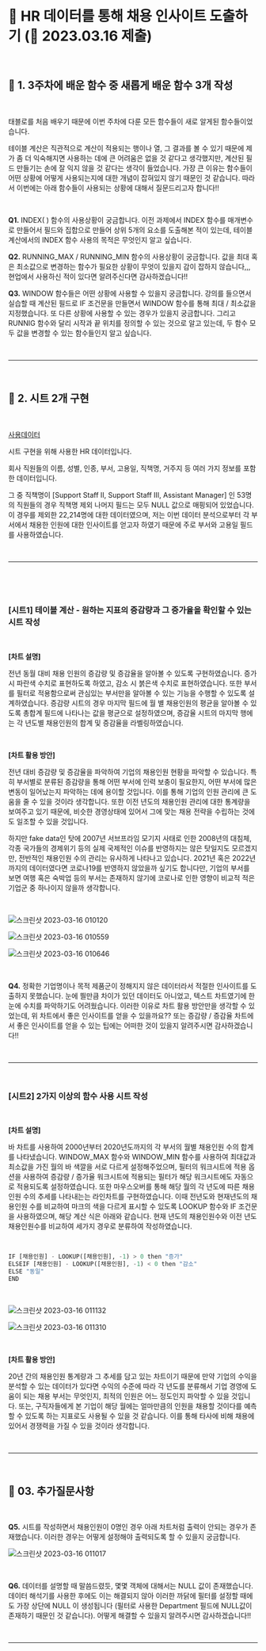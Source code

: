 # 👥 HR 데이터를 통해 채용 인사이트 도출하기 (📆 2023.03.16 제출)  

<br>  

## 👥 1. 3주차에 배운 함수 중 새롭게 배운 함수 3개 작성  

<br>  


태블로를 처음 배우기 때문에 이번 주차에 다룬 모든 함수들이 새로 알게된 함수들이었습니다.  



테이블 계산은 직관적으로 계산이 적용되는 행이나 열, 그 결과를 볼 수 있기 때문에 제가 좀 더 익숙해지면 사용하는 데에 큰 어려움은 없을 것 같다고 생각했지만, 계산된 필드 만들기는 손에 잘 익지 않을 것 같다는 생각이 들었습니다. 가장 큰 이유는 함수들이 어떤 상황에 어떻게 사용되는지에 대한 개념이 잡혀있지 않기 때문인 것 같습니다. 따라서 이번에는 아래 함수들이 사용되는 상황에 대해서 질문드리고자 합니다!!  

<br>  




<b>Q1.</b> INDEX( ) 함수의 사용상황이 궁금합니다. 이전 과제에서 INDEX 함수를 매개변수로 만들어서 필드와 집합으로 만들어 상위 5개의 요소를 도출해본 적이 있는데, 테이블 계산에서의 INDEX 함수 사용의 목적은 무엇인지 알고 싶습니다.  



<b>Q2.</b> RUNNING_MAX / RUNNING_MIN 함수의 사용상황이 궁금합니다. 값을 최대 혹은 최소값으로 변경하는 함수가 필요한 상황이 무엇이 있을지 감이 잡하지 않습니다,,, 현업에서 사용하신 적이 있다면 알려주신다면 감사하겠습니다!!  



<b>Q3.</b> WINDOW 함수들은 어떤 상황에 사용할 수 있을지 궁금합니다. 강의를 들으면서 실습할 때 계산된 필드로 IF 조건문을 만들면서 WINDOW 함수를 통해 최대 / 최소값을 지정했습니다. 또 다른 상황에 사용할 수 있는 경우가 있을지 궁금합니다. 그리고 RUNNIG 함수와 달리 시작과 끝 위치를 정의할 수 있는 것으로 알고 있는데, 두 함수 모두 값을 변경할 수 있는 함수들인지 알고 싶습니다.  


<br>  

***  

<br>  

## 👥 2. 시트 2개 구현  

<br>  


[사용데이터](https://data.world/markbradbourne/rwfd-real-world-fake-data/workspace/file?filename=Human+Resources.csv)  

시트 구현을 위해 사용한 HR 데이터입니다.  






회사 직원들의 이름, 성별, 인종, 부서, 고용일, 직책명, 거주지 등 여러 가지 정보를 포함한 데이터입니다.  



그 중 직책명이 [Support Staff Ⅱ, Support Staff Ⅲ, Assistant Manager] 인 53명의 직원들의 경우 직책명 제외 나머지 필드는 모두 NULL 값으로 매핑되어 있었습니다. 이 경우를 제외한 22,214명에 대한 데이터였으며, 저는 이번 데이터 분석으로부터 각 부서에서 채용한 인원에 대한 인사이트를 얻고자 하였기 때문에 주로 부서와 고용일 필드를 사용하였습니다.  

<br>  

***  

<br>  

﻿
### [시트1] 테이블 계산 - 원하는 지표의 증감량과 그 증가율을 확인할 수 있는 시트 작성  

<br>  



<b>[차트 설명]</b>  

전년 동월 대비 채용 인원의 증감량 및 증감율을 알아볼 수 있도록 구현하였습니다. 증가 시 파란색 수치로 표현하도록 하였고, 감소 시 붉은색 수치로 표현하였습니다. 또한 부서를 필터로 적용함으로써 관심있는 부서만을 알아볼 수 있는 기능을 수행할 수 있도록 설계하였습니다. 증감량 시트의 경우 마지막 필드에 월 별 채용인원의 평균을 알아볼 수 있도록 총합계 필드에 나타나는 값을 평균으로 설정하였으며, 증감율 시트의 마지막 행에는 각 년도별 채용인원의 합계 및 증감율을 라벨링하였습니다.    

<br>  



<b>[차트 활용 방안]</b>  
  
전년 대비 증감량 및 증감율을 파악하여 기업의 채용인원 현황을 파악할 수 있습니다. 특히 부서별로 분류된 증감량을 통해 어떤 부서에 인력 보충이 필요한지, 어떤 부서에 많은 변동이 일어났는지 파악하는 데에 용이할 것입니다. 이를 통해 기업의 인원 관리에 큰 도움을 줄 수 있을 것이라 생각합니다. 또한 이전 년도의 채용인원 관리에 대한 통계량을 보여주고 있기 때문에, 비슷한 경영상태에 있어서 그에 맞는 채용 전략을 수립하는 것에도 일조할 수 있을 것입니다.  



하지만 fake data인 탓에 2007년 서브프라임 모기지 사태로 인한 2008년의 대침체, 각종 국가들의 경제위기 등의 실제 국제적인 이슈를 반영하지는 않은 탓일지도 모르겠지만, 전반적인 채용인원 수의 관리는 유사하게 나타나고 있습니다. 2021년 혹은 2022년까지의 데이터였다면 코로나19를 반영하지 않았을까 싶기도 합니다만, 기업의 부서를 보면 여행 혹은 숙박업 등의 부서는 존재하지 않기에 코로나로 인한 영향이 비교적 적은 기업군 중 하나이지 않을까 생각합니다.  

<br>  

![스크린샷 2023-03-16 010120](https://user-images.githubusercontent.com/65170165/225640215-a8dc3f9c-a3f9-4174-84aa-ca5e6895dd3f.png)  
  


![스크린샷 2023-03-16 010559](https://user-images.githubusercontent.com/65170165/225640337-d3d3cff1-4509-432e-b74e-ae81f23fb1a4.png)  


![스크린샷 2023-03-16 010646](https://user-images.githubusercontent.com/65170165/225640450-c04c3327-fd77-4d54-8681-ecd4670e94d9.png)  

<br>  

<b>Q4.</b> 정확한 기업명이나 목적 제품군이 정해지지 않은 데이터라서 적절한 인사이트를 도출하지 못했습니다. 눈에 띌만큼 차이가 있던 데이터도 아니었고, 텍스트 차트였기에 한눈에 수치를 파악하기도 어려웠습니다. 이러한 이유로 차트 활용 방안만을 생각할 수 있었는데, 위 차트에서 좋은 인사이트를 얻을 수 있을까요?? 또는 증감량 / 증감율 차트에서 좋은 인사이트를 얻을 수 있는 팁에는 어떠한 것이 있을지 알려주시면 감사하겠습니다!!  
 
<br>  

***  

<br>  

### [시트2] 2가지 이상의 함수 사용 시트 작성  

<br>  

<b>[차트 설명]</b>  
  
바 차트를 사용하여 2000년부터 2020년도까지의 각 부서의 월별 채용인원 수의 합계를 나타냈습니다. WINDOW_MAX 함수와 WINDOW_MIN 함수를 사용하여 최대값과 최소값을 가진 월의 바 색깔을 서로 다르게 설정해주었으며, 필터의 워크시트에 적용 옵션을 사용하여 증감량 / 증가율 워크시트에 적용되는 필터가 해당 워크시트에도 자동으로 적용되도록 설정하였습니다. 또한 마우스오버를 통해 해당 월의 각 년도에 따른 채용인원 수의 추세를 나타내는는 라인차트를 구현하였습니다. 이때 전년도와 현재년도의 채용인원 수를 비교하여 마크의 색을 다르게 표시할 수 있도록 LOOKUP 함수와 IF 조건문을 사용하였으며, 해당 계산 식은 아래와 같습니다. 현재 년도의 채용인원수와 이전 년도 채용인원수를 비교하여 세가지 경우로 분류하여 작성하였습니다.  

<br>  

```py
IF [채용인원] - LOOKUP([채용인원], -1) > 0 then "증가"
ELSEIF [채용인원] - LOOKUP([채용인원], -1) < 0 then "감소"
ELSE "동일"
END  
```  

<br>  

![스크린샷 2023-03-16 011132](https://user-images.githubusercontent.com/65170165/225640923-dd7d82ec-5a48-41b5-9247-14ef481fe940.png)  


![스크린샷 2023-03-16 011310](https://user-images.githubusercontent.com/65170165/225641062-aa00b1de-18fc-4783-8a99-961f5c4a2941.png)  

<br>  

<b>[차트 활용 방안]</b>  
  
20년 간의 채용인원 통계량과 그 추세를 담고 있는 차트이기 때문에 만약 기업의 수익을 분석할 수 있는 데이터가 있다면 수익의 수준에 따라 각 년도를 분류해서 기업 경영에 도움이 되는 채용 부서는 무엇인지, 최적의 인원은 어느 정도인지 파악할 수 있을 것입니다. 또는, 구직자들에게 본 기업이 해당 월에는 얼마만큼의 인원을 채용할 것이다를 예측할 수 있도록 하는 지표로도 사용될 수 있을 것 같습니다. 이를 통해 타사에 비해 채용에 있어서 경쟁력을 가질 수 있을 것이라 생각합니다.  

<br>  

***  

<br>  

## 👥 03. 추가질문사항  

<br>  

<b>Q5.</b> 시트를 작성하면서 채용인원이 0명인 경우 아래 차트처럼 출력이 안되는 경우가 존재했습니다. 이러한 경우는 어떻게 설정해야 출력되도록 할 수 있을지 궁금합니다.    

![스크린샷 2023-03-16 011017](https://user-images.githubusercontent.com/65170165/225641408-a7a9157a-779e-4d0b-87b6-25a8da681992.png)  

<br>  

<b>Q6.</b> 데이터를 설명할 때 말씀드렸듯, 몇몇 객체에 대해서는 NULL 값이 존재했습니다. 데이터 해석기를 사용한 후에도 이는 해결되지 않아 이러한 까닭에 필터를 설정할 때에도 가장 상단에 NULL 이 생성됩니다 (필터로 사용한 Department 필드에 NULL값이 존재하기 때문인 것 같습니다). 어떻게 해결할 수 있을지 알려주시면 감사하겠습니다!!  
 
<br>  

***  

<br>  
